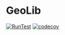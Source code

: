 GeoLib
=====
[![RunTest](https://github.com/amauryval/geolib/actions/workflows/main.yml/badge.svg?branch=master)](https://github.com/amauryval/geolib/actions/workflows/main.yml)
[![codecov](https://codecov.io/gh/amauryval/geolib/branch/master/graph/badge.svg)](https://codecov.io/gh/amauryval/geolib)


